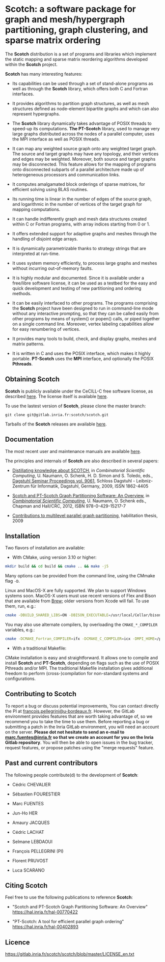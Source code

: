 Scotch: a software package for graph and mesh/hypergraph partitioning, graph clustering, and sparse matrix ordering
===================================================================================================================

The **Scotch** distribution is a set of programs and libraries which implement the static mapping and sparse matrix reordering algorithms developed within the **Scotch** project.

**Scotch** has many interesting features:

* Its capabilities can be used through a set of stand-alone programs as well as through the **Scotch** library, which offers both C and Fortran interfaces.

* It provides algorithms to partition graph structures, as well as mesh structures defined as node-element bipartite graphs and which can also represent hypergraphs.

* The **Scotch** library dynamically takes advantage of POSIX threads to speed-up its computations. **The PT-Scotch** library, used to manage very large graphs distributed across the nodes of a parallel computer, uses the MPI interface as well as POSIX threads.

* It can map any weighted source graph onto any weighted target graph. The source and target graphs may have any topology, and their vertices and edges may be weighted. Moreover, both source and target graphs may be disconnected. This feature allows for the mapping of programs onto disconnected subparts of a parallel architecture made up of heterogeneous processors and communication links.

* It computes amalgamated block orderings of sparse matrices, for efficient solving using BLAS routines.

* Its running time is linear in the number of edges of the source graph, and logarithmic in the number of vertices of the target graph for mapping computations.

* It can handle indifferently graph and mesh data structures created within C or Fortran programs, with array indices starting from 0 or 1.

* It offers extended support for adaptive graphs and meshes through the handling of disjoint edge arrays.

* It is dynamically parametrizable thanks to strategy strings that are interpreted at run-time.

* It uses system memory efficiently, to process large graphs and meshes without incurring out-of-memory faults.

* It is highly modular and documented. Since it is available under a free/libre software license, it can be used as a testbed for the easy and quick development and testing of new partitioning and ordering methods.

* It can be easily interfaced to other programs. The programs comprising the **Scotch** project have been designed to run in command-line mode without any interactive prompting, so that they can be called easily from other programs by means of system() or popen() calls, or piped together on a single command line. Moreover, vertex labeling capabilities allow for easy renumbering of vertices.

* It provides many tools to build, check, and display graphs, meshes and matrix patterns.

* It is written in C and uses the POSIX interface, which makes it highly portable. **PT-Scotch** uses the **MPI** interface, and optionally the POSIX **Pthreads**.


Obtaining Scotch
----------------

**Scotch** is publicly available under the CeCILL-C free software license, as described [here](https://gitlab.inria.fr/scotch/scotch/blob/master/LICENSE_en.txt). The license itself is available [here](https://gitlab.inria.fr/scotch/scotch/-/blob/master/doc/CeCILL-C_V1-en.txt).

To use the lastest version of **Scotch**, please clone the master branch:

    git clone git@gitlab.inria.fr:scotch/scotch.git

Tarballs of the **Scotch** releases are available [here](https://gitlab.inria.fr/scotch/scotch/-/releases).

Documentation
-------------

The most recent user and maintenance manuals are available [here](https://gitlab.inria.fr/scotch/scotch/tree/master/doc).

The principles and internals of **Scotch** are also described in several papers:

* [Distillating knowledge about SCOTCH](https://drops.dagstuhl.de/opus/volltexte/2009/2091/pdf/09061.PellegriniFrancois.Paper.2091.pdf), in *Combinatorial Scientific Computing*, U. Naumann, O. Schenk, H. D. Simon and S. Toledo, eds., [Dagstuhl Seminar Proceedings vol. 9061](https://drops.dagstuhl.de/opus/volltexte/2009/2091/), Schloss Dagstuhl - Leibniz-Zentrum für Informatik, Dagstuhl, Germany, 2009, ISSN 1862-4405

* [Scotch and PT-Scotch Graph Partitioning Software: An Overview](https://www.taylorfrancis.com/chapters/edit/10.1201/b11644-18/scotch-pt-scotch-graph-partitioning-software-overview-franc%C2%B8ois-pellegrini), in *[Combinatorial Scientific Computing](https://www.taylorfrancis.com/books/mono/10.1201/b11644/combinatorial-scientific-computing)*, U. Naumann, O. Schenk eds., Chapman and Hall/CRC, 2012, ISBN 978-0-429-15217-7

* [Contributions to multilevel parallel graph partitioning](http://tel.archives-ouvertes.fr/docs/00/54/05/81/PDF/hdr.pdf), habilitation thesis, 2009


Installation
------------

Two flavors of installation are available:

* With CMake, using version 3.10 or higher:

```bash
mkdir build && cd build && cmake .. && make -j5
```

Many options can be provided from the command line, using the CMmake flag `-D`.

Linux and MacOS-X are fully supported. We plan to support Windows systems soon. MacOS-X users must use recent versions of Flex and Bison that are available from [Brew](https://brew.sh/); older versions from Xcode will fail. To use them, run, e.g.:

``` bash
cmake -DBUILD_SHARED_LIBS=ON -DBISON_EXECUTABLE=/usr/local/Cellar/bison/3.8.2/bin/bison -DFLEX_EXECUTABLE=/usr/local/Cellar/flex/2.6.4_2/bin/flex
```

You may also use alternate compilers, by overloading the `CMAKE_*_COMPILER` variables, e.g.:

```bash
cmake -DCMAKE_Fortran_COMPILER=ifx -DCMAKE_C_COMPILER=icx -DMPI_HOME=/path/to/oneAPI/mpi/latest/
```

* With a traditional Makefile:

CMake installation is easy and straightforward. It allows one to compile and install **Scotch** and **PT-Scotch**, depending on flags such as the use of POSIX Pthreads and/or MPI. The traditional Makefile installation gives additional freedom to perform (cross-)compilation for non-standard systems and configurations.


Contributing to Scotch
----------------------

To report a bug or discuss potential improvements, You can contact directly the PI at <francois.pellegrini@u-bordeaux.fr>. However, the GitLab environment provides features that are worth taking advantage of, so we recommend you to take the time to use them. Before reporting a bug or submitting a patch in the Inria GitLab environment, you will need an account on the server.
**Please dot not hesitate to send an e-mail to <marc.fuentes@inria.fr> so that we create an account for you on the Inria Gitlab repository**. You will then be able to open issues in the bug tracker, request features, or propose patches using the "merge requests" feature.

Past and current contributors
-----------------------------

The following people contribute(d) to the development of **Scotch**:

* Cédric CHEVALIER

* Sébastien FOURESTIER

* Marc FUENTES

* Jun-Ho HER

* Amaury JACQUES

* Cédric LACHAT

* Selmane LEBDAOUI

* François PELLEGRINI (PI)

* Florent PRUVOST

* Luca SCARANO

Citing Scotch
-------------

Feel free to use the following publications to reference **Scotch**:

* "Scotch and PT-Scotch Graph Partitioning Software: An Overview"
  https://hal.inria.fr/hal-00770422

* "PT-Scotch: A tool for efficient parallel graph ordering"
  https://hal.inria.fr/hal-00402893

Licence
-------

https://gitlab.inria.fr/scotch/scotch/blob/master/LICENSE_en.txt
